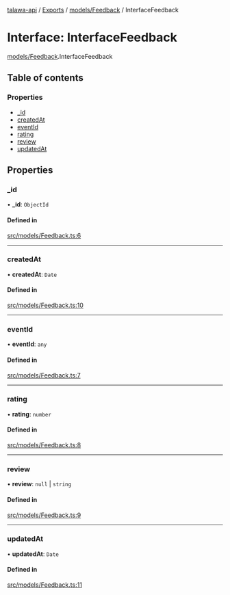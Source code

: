 [talawa-api](../README.md) / [Exports](../modules.md) / [models/Feedback](../modules/models_Feedback.md) / InterfaceFeedback

# Interface: InterfaceFeedback

[models/Feedback](../modules/models_Feedback.md).InterfaceFeedback

## Table of contents

### Properties

- [\_id](models_Feedback.InterfaceFeedback.md#_id)
- [createdAt](models_Feedback.InterfaceFeedback.md#createdat)
- [eventId](models_Feedback.InterfaceFeedback.md#eventid)
- [rating](models_Feedback.InterfaceFeedback.md#rating)
- [review](models_Feedback.InterfaceFeedback.md#review)
- [updatedAt](models_Feedback.InterfaceFeedback.md#updatedat)

## Properties

### \_id

• **\_id**: `ObjectId`

#### Defined in

[src/models/Feedback.ts:6](https://github.com/PalisadoesFoundation/talawa-api/blob/3677888/api/models/Feedback.ts#L6)

___

### createdAt

• **createdAt**: `Date`

#### Defined in

[src/models/Feedback.ts:10](https://github.com/PalisadoesFoundation/talawa-api/blob/3677888/api/models/Feedback.ts#L10)

___

### eventId

• **eventId**: `any`

#### Defined in

[src/models/Feedback.ts:7](https://github.com/PalisadoesFoundation/talawa-api/blob/3677888/api/models/Feedback.ts#L7)

___

### rating

• **rating**: `number`

#### Defined in

[src/models/Feedback.ts:8](https://github.com/PalisadoesFoundation/talawa-api/blob/3677888/api/models/Feedback.ts#L8)

___

### review

• **review**: ``null`` \| `string`

#### Defined in

[src/models/Feedback.ts:9](https://github.com/PalisadoesFoundation/talawa-api/blob/3677888/api/models/Feedback.ts#L9)

___

### updatedAt

• **updatedAt**: `Date`

#### Defined in

[src/models/Feedback.ts:11](https://github.com/PalisadoesFoundation/talawa-api/blob/3677888/api/models/Feedback.ts#L11)

